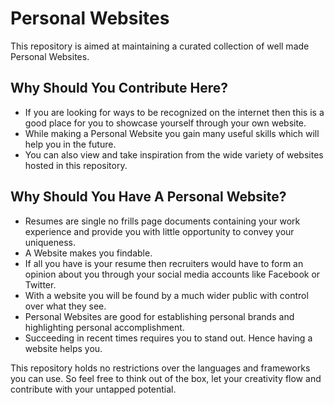 # Personal Websites

This repository is aimed at maintaining a curated collection of well made Personal Websites.

## Why Should You Contribute Here?

* If you are looking for ways to be recognized on the internet then this is a good place for you   to  showcase yourself through your own website.
* While making a Personal Website you gain many useful skills which will help you in the future.
* You can also view and take inspiration from the wide variety of websites hosted in this repository.

## Why Should You Have A Personal Website?
* Resumes are single no frills page documents containing your work experience and provide you with little opportunity to convey your uniqueness.  
* A Website makes you findable.
* If all you have is your resume then recruiters would have to form an opinion about you through your social media accounts like Facebook or Twitter.
* With a website you will be found by a much wider public with control over what they see.
* Personal Websites are good for establishing personal brands and highlighting personal accomplishment.
* Succeeding in recent times requires you to stand out. Hence having a website helps you.


This repository holds no restrictions over the languages and frameworks you can use. So feel free to think out of the box, let your creativity flow and contribute with your untapped potential.
